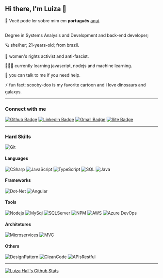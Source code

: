 ## Hi there, I'm Luiza 👋

<!--
[![Twitter Badge](https://img.shields.io/badge/-Twitter-1ca0f1?style=flat-square&labelColor=1ca0f1&logo=twitter&logoColor=white&link=https://twitter.com/lgdbittencourt)](https://twitter.com/luizarvm)
[![Site Badge](https://img.shields.io/badge/%20-site%20pessoal-blueviolet)](https://site/)
-->
🔡 Você pode ler sobre mim em <b>português</b> [aqui](https://github.com/luizous/luizous/blob/master/README.pt-br.md).
<br/><br/>

Degree in Systems Analysis and Development and back-end developer;

🪐 she/her; 21-years-old; from brazil.

🦾 women's rights activist and anti-fascist.

👩🏻‍💻 currently learning javascript, nodejs and machine learning.

💬 you can talk to me if you need help.

⚡ fun fact: scooby-doo is my favorite cartoon and i love dinosaurs and galaxys.

---

### Connect with me
[![Github Badge](https://img.shields.io/badge/-Github-000?logo=Github&logoColor=white&link=https://github.com/luizous)](https://github.com/luizous)
[![Linkedin Badge](https://img.shields.io/badge/-LinkedIn-blue?logo=Linkedin&logoColor=white&link=https://www.linkedin.com/in/luizous/?locale=en_US)](https://www.linkedin.com/in/luizous/?locale=en_US)
[![Gmail Badge](https://img.shields.io/badge/-Gmail-c14438?logo=Gmail&logoColor=white&link=mailto:luizaruivoms@gmail.com)](mailto:luizaruivoms@gmail.com)
[![Site Badge](https://img.shields.io/badge/%20-Lattes-lightgrey)](http://lattes.cnpq.br/1667735616723826)

---

### Hard Skills
![Git](https://img.shields.io/badge/Git-F05032.svg?logo=git&logoColor=white)

#### Languages
![CSharp](https://img.shields.io/badge/C%20Sharp-239120.svg?logo=c-sharp&logoColor=white)
![JavaScript](https://img.shields.io/badge/JavaScript-black.svg?logo=javascript)
![TypeScript](https://img.shields.io/badge/TypeScript-007ACC.svg?logo=typescript)
![SQL](https://img.shields.io/badge/SQL-gray.svg)
![Java](https://img.shields.io/badge/Java-007396.svg?logo=java)

#### Frameworks
![Dot-Net](https://img.shields.io/badge/.NET-5C2D91.svg?logo=dot-net)
![Angular](https://img.shields.io/badge/Angular-DD0031.svg?logo=angular)

#### Tools
![Nodejs](https://img.shields.io/badge/NodeJs-339933.svg?logo=node-dot-js)
![MySql](https://img.shields.io/badge/MySQL-4479A1.svg?logo=mysql&logoColor=white)
![SQLServer](https://img.shields.io/badge/Microsoft%20SQL%20Server-CC2927.svg?logo=microsoft-sql-server)
![NPM](https://img.shields.io/badge/NPM-CB3837.svg?logo=npm)
![AWS](https://img.shields.io/badge/AWS-232F3E.svg?logo=amazonaws)
![Azure DevOps](https://img.shields.io/badge/Azure%20DevOps-0078D7.svg?logo=azuredevops)

#### Architetures
![Microservices](https://img.shields.io/badge/Microservices-gray.svg)
![MVC](https://img.shields.io/badge/MVC-gray.svg)

#### Others
![DesignPattern](https://img.shields.io/badge/Design%20Pattern-gray.svg)
![CleanCode](https://img.shields.io/badge/Clean%20Code-gray.svg)
![APIsRestful](https://img.shields.io/badge/APIs%20Restful-gray.svg)

---

[![Luiza Hall's Github Stats](https://github-readme-stats.vercel.app/api?username=luizous)](https://github.com/anuraghazra/github-readme-stats)
